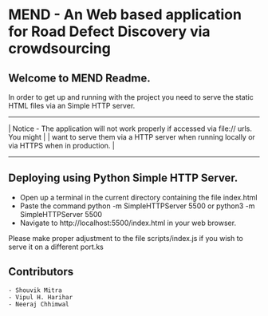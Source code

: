 # MEND - An Web based application for Road Defect Discovery via crowdsourcing 

## Welcome to MEND Readme.

In order to get up and running with the project you need to serve the static HTML files
via an Simple HTTP server.

*************************************************************************************************
|  Notice - The application will not work properly if accessed via file:// urls. You might      |
|  want to serve them via a HTTP server when running locally or via HTTPS when in production.   |
*************************************************************************************************

## Deploying using Python Simple HTTP Server.
- Open up a terminal in the current directory containing the file index.html
- Paste the command 
    python -m SimpleHTTPServer 5500
    or
    python3 -m SimpleHTTPServer 5500
- Navigate to http://localhost:5500/index.html in your web browser.

Please make proper adjustment to the file scripts/index.js if you wish to serve it on a 
different port.ks

## Contributors 
    - Shouvik Mitra
    - Vipul H. Harihar 
    - Neeraj Chhimwal